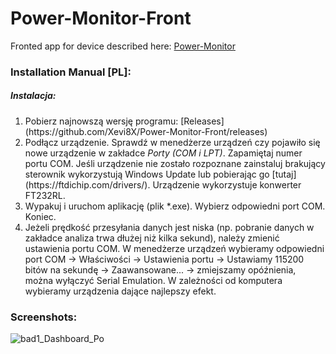 # Power-Monitor-Front

Fronted app for device described here: [Power-Monitor](https://github.com/Xevi8X/Power-Monitor)

### Installation Manual [PL]:

##### Instalacja:

<ol>
  <li> Pobierz najnowszą wersję programu: [Releases](https://github.com/Xevi8X/Power-Monitor-Front/releases)</li>
  <li> Podłącz urządzenie. Sprawdź w menedżerze urządzeń czy pojawiło się nowe urządzenie w zakładce <em>Porty (COM i LPT)</em>. Zapamiętaj numer portu COM.
  Jeśli urządzenie nie zostało rozpoznane zainstaluj brakujący sterownik wykorzystują Windows Update lub pobierając go [tutaj](https://ftdichip.com/drivers/). Urządzenie   wykorzystuje konwerter FT232RL.
  <li> Wypakuj i uruchom aplikację (plik *.exe). Wybierz odpowiedni port COM. Koniec.
  <li> Jeżeli prędkość przesyłania danych jest niska (np. pobranie danych w zakładce analiza trwa dłużej niż kilka sekund), należy zmienić ustawienia portu COM. W menedżerze urządzeń wybieramy odpowiedni port COM -> Właściwości -> Ustawienia portu -> Ustawiamy 115200 bitów na sekundę -> Zaawansowane... -> zmiejszamy opóźnienia, można wyłączyć Serial Emulation. W zależności od komputera wybieramy urządzenia dające najlepszy efekt.
</ol>


### Screenshots:
![bad1_Dashboard_Po](https://user-images.githubusercontent.com/90788410/218313068-40efc9a9-a07a-4073-a85f-7954ffa08992.png)
